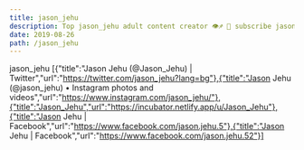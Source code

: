 ```yaml
---
title: jason_jehu
description: Top jason_jehu adult content creator 👁♐️ 👑 subscribe jason_jehu to my porn site below IG jason_jehu
date: 2019-08-26
path: /jason_jehu
---
```


jason_jehu
[{"title":"Jason Jehu (@Jason_Jehu) | Twitter","url":"https://twitter.com/jason_jehu?lang=bg"},{"title":"Jason Jehu (@jason_jehu) • Instagram photos and videos","url":"https://www.instagram.com/jason_jehu/"},{"title":"Jason_Jehu","url":"https://incubator.netlify.app/u/Jason_Jehu"},{"title":"Jason Jehu | Facebook","url":"https://www.facebook.com/jason.jehu.5"},{"title":"Jason Jehu | Facebook","url":"https://www.facebook.com/jason.jehu.52"}]

